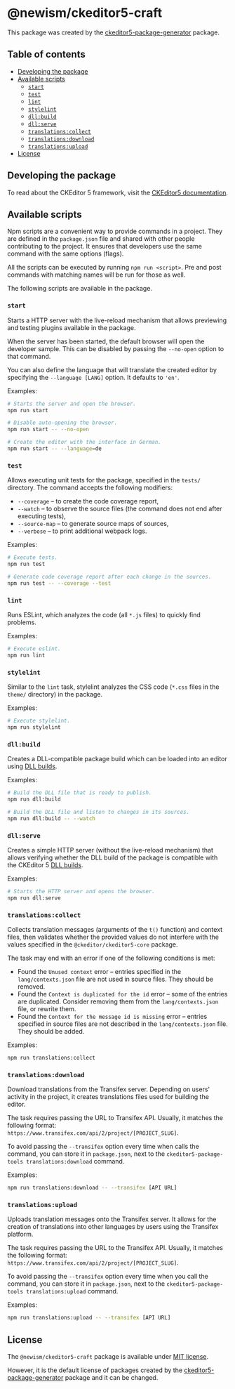 @newism/ckeditor5-craft
=======================

This package was created by the [ckeditor5-package-generator](https://www.npmjs.com/package/ckeditor5-package-generator)
package.

## Table of contents

* [Developing the package](#developing-the-package)
* [Available scripts](#available-scripts)
	* [`start`](#start)
	* [`test`](#test)
	* [`lint`](#lint)
	* [`stylelint`](#stylelint)
	* [`dll:build`](#dllbuild)
	* [`dll:serve`](#dllserve)
	* [`translations:collect`](#translationscollect)
	* [`translations:download`](#translationsdownload)
	* [`translations:upload`](#translationsupload)
* [License](#license)

## Developing the package

To read about the CKEditor 5 framework, visit
the [CKEditor5 documentation](https://ckeditor.com/docs/ckeditor5/latest/framework/index.html).

## Available scripts

Npm scripts are a convenient way to provide commands in a project. They are defined in the `package.json` file and
shared with other people contributing to the project. It ensures that developers use the same command with the same
options (flags).

All the scripts can be executed by running `npm run <script>`. Pre and post commands with matching names will be run for
those as well.

The following scripts are available in the package.

### `start`

Starts a HTTP server with the live-reload mechanism that allows previewing and testing plugins available in the package.

When the server has been started, the default browser will open the developer sample. This can be disabled by passing
the `--no-open` option to that command.

You can also define the language that will translate the created editor by specifying the `--language [LANG]` option. It
defaults to `'en'`.

Examples:

```bash
# Starts the server and open the browser.
npm run start

# Disable auto-opening the browser.
npm run start -- --no-open

# Create the editor with the interface in German.
npm run start -- --language=de
```

### `test`

Allows executing unit tests for the package, specified in the `tests/` directory. The command accepts the following
modifiers:

* `--coverage` &ndash; to create the code coverage report,
* `--watch` &ndash; to observe the source files (the command does not end after executing tests),
* `--source-map` &ndash; to generate source maps of sources,
* `--verbose` &ndash; to print additional webpack logs.

Examples:

```bash
# Execute tests.
npm run test

# Generate code coverage report after each change in the sources.
npm run test -- --coverage --test
```

### `lint`

Runs ESLint, which analyzes the code (all `*.js` files) to quickly find problems.

Examples:

```bash
# Execute eslint.
npm run lint
```

### `stylelint`

Similar to the `lint` task, stylelint analyzes the CSS code (`*.css` files in the `theme/` directory) in the package.

Examples:

```bash
# Execute stylelint.
npm run stylelint
```

### `dll:build`

Creates a DLL-compatible package build which can be loaded into an editor
using [DLL builds](https://ckeditor.com/docs/ckeditor5/latest/builds/guides/development/dll-builds.html).

Examples:

```bash
# Build the DLL file that is ready to publish.
npm run dll:build

# Build the DLL file and listen to changes in its sources.
npm run dll:build -- --watch
```

### `dll:serve`

Creates a simple HTTP server (without the live-reload mechanism) that allows verifying whether the DLL build of the
package is compatible with the CKEditor
5 [DLL builds](https://ckeditor.com/docs/ckeditor5/latest/builds/guides/development/dll-builds.html).

Examples:

```bash
# Starts the HTTP server and opens the browser.
npm run dll:serve
```

### `translations:collect`

Collects translation messages (arguments of the `t()` function) and context files, then validates whether the provided
values do not interfere with the values specified in the `@ckeditor/ckeditor5-core` package.

The task may end with an error if one of the following conditions is met:

* Found the `Unused context` error &ndash; entries specified in the `lang/contexts.json` file are not used in source
  files. They should be removed.
* Found the `Context is duplicated for the id` error &ndash; some of the entries are duplicated. Consider removing them
  from the `lang/contexts.json` file, or rewrite them.
* Found the `Context for the message id is missing` error &ndash; entries specified in source files are not described in
  the `lang/contexts.json` file. They should be added.

Examples:

```bash
npm run translations:collect
```

### `translations:download`

Download translations from the Transifex server. Depending on users' activity in the project, it creates translations
files used for building the editor.

The task requires passing the URL to Transifex API. Usually, it matches the following
format: `https://www.transifex.com/api/2/project/[PROJECT_SLUG]`.

To avoid passing the `--transifex` option every time when calls the command, you can store it in `package.json`, next to
the `ckeditor5-package-tools translations:download` command.

Examples:

```bash
npm run translations:download -- --transifex [API URL]
```

### `translations:upload`

Uploads translation messages onto the Transifex server. It allows for the creation of translations into other languages
by users using the Transifex platform.

The task requires passing the URL to the Transifex API. Usually, it matches the following
format: `https://www.transifex.com/api/2/project/[PROJECT_SLUG]`.

To avoid passing the `--transifex` option every time when you call the command, you can store it in `package.json`, next
to the `ckeditor5-package-tools translations:upload` command.

Examples:

```bash
npm run translations:upload -- --transifex [API URL]
```

## License

The `@newism/ckeditor5-craft` package is available under [MIT license](https://opensource.org/licenses/MIT).

However, it is the default license of packages created by
the [ckeditor5-package-generator](https://www.npmjs.com/package/ckeditor5-package-generator) package and it can be
changed.
